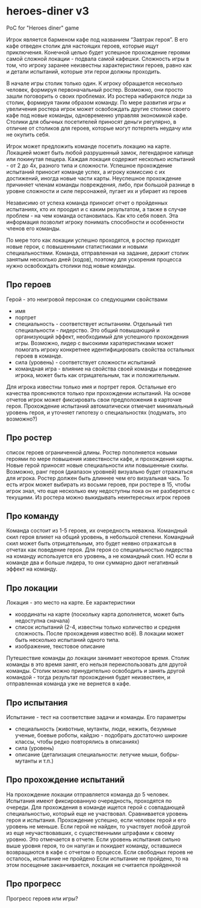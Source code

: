 # heroes-diner v3
PoC for "Heroes diner" game


Игрок является барменом кафе под названием “Завтрак героя”. В его кафе отведен столик для настоящих героев, которые ищут приключения. Конечной целью будет успешное прохождение героями самой сложной локации - подвала самой кафешки. Сложность игры в том, что игроку заранее неизвестны характеристики героев, равно как и детали испытаний, которые эти герои должны проходить.

В начале игры столик только один. К игроку обращается несколько человек, формируя первоначальный ростер. Возможно, они просто зашли поговорить о своих проблемах. Из ростера набираются люди за столик, формируя таким образом команду. 
По мере развития игры и увеличения ростера игрок может освобождать другие столики своего кафе под новые команды, одновременно управляя экономикой кафе. Столики для обычных посетителей приносят деньги регулярно, в отличие от столиков для героев, которые могут потерпеть неудачу или не окупить себя.

Игрок может предложить команде посетить локацию на карте. Локацией может быть любой разрушенный замок, легендарное капище или покинутая пещера. Каждая локация содержит несколько испытаний - от 2 до 4х, разного типа и сложности. Успешное прохождение испытаний приносит команде успех, а игроку комиссию с их достижений, иногда новые части карты. Неуспешное прохождение причиняет членам команды повреждения, либо, при большой разнице в уровне сложности и силе персонажей, пугает их и убирает из героев

Независимо от успеха команда приносит отчет о пройденных испытаниях, кто их проодил и с каким результатом, а также в случае проблем - на чем команда остановилась. Как кто себя повел. Эта информация позволит игроку понимать способности и особенности членов его команды. 

По мере того как локации успешно проходятся, в ростер приходят новые герои, с повышенными статистиками и новыми специальностями. Команда, отправленная на задание, держит столик занятым несколько дней (ходов), поэтому для ускорения процесса нужно освобождать столики под новые команды.

## Про героев
Герой - это неигровой персонаж со следующими свойствами
- имя
- портрет
- специальность - соответствует испытаниям. Отдельный тип специальности - лидерство. Это общий повышающий и организующий эффект, необходимый для успешного прохождения игры. Возможно, лидер с высокими харатеристиками может помогать игроку конкретнее идентифицировать свойства остальных героев в команде.
- сила (уровень) - соответствует сложности испытаний
- командная игра - влияние на свойства своей команды и поведение игрока, может быть как отрицательным, так и положительным.

Для игрока известны только имя и портрет героя. Остальные его качества проясняются только при прохождении испытаний. На основе отчетов игрок может фиксировать свои предположения в карточке героя.
Прохождение испытаний автоматически отмечает минимальный уровень героя, и уточняет гипотезу о специальностях (подумать, это возможно?) 

## Про ростер
список героев ограниченной длины. Ростер пополняется новыми героями по мере повышения извествности кафе, и прохождения карты. Новые герой приносят новые специальности или повышенные скилы. Возможно, ранг героя (диапазон уровней) визуально будет отражаться для игрока. Ростер должен быть длиннее чем его визуальная чась. То есть игрок может выбирать из восьми героев, при ростере в 15, чтобы игрок знал, что еще несколько ему недоступны пока он не разберется с текущими.
Из ростера можно выкидывать неинтересных игрок героев

## Про команду
Команда состоит из 1-5 героев, их очередность неважна. Командный скил героя влияет на общий уровень, в небольшой степени. Командный скил может быть отрицательным, это будет неявно отражатсья в отчетах как поведение героя.
Для героя со специальностью лидерства на команду используется его уровень, а не командный скил. НО если в команде два и больше лидера, то они суммарно дают негативный эффект на команду.

## Про локации
Локация - это место на карте. Ее характеристики
- координаты на карте (поскольку карта дополняется, может быть недоступна сначала)
- список испытаний (2-4, известны только количество и средняя сложность. После прохождения известно всё). В локации может быть несколько испытаний одного типа.
- изображение, текстовое описание

Путешествие команды до локации занимает некоторое время. Столик команды в это время занят, его нельзя переиспользовать для другой команды. Столик можно принудительно освободить и занять другой командой - тогда результат прохождения будет неизвествен, и отправленная команда уже не вернется в кафе.

## Про испытания
Испытание - тест на соответствие задачи и команды. Его параметры
- специальность (животные, мутанты, люди, нежить, безумные ученые, боевые роботы, кайдзю - подобрать достаточно широкие классы, чтобы редко повторялись в описаниях)
- сила (уровень)
- описание (детализация специальности: летучие мыши, бобры-мутанты и т.п.)

## Про прохождение испытаний
На прохождение локации отправляется команда до 5 человек. Испытания имеют фиксированную очередность, проходятся по очереди. 
Для прохождения в команде ищется герой с совпадающей специальностью, который еще не участвовал. Сравнивается уровень героя и испытания. Прохождение успешно, если человек герой и его уровень не меньше.
Если герой не найден, то участвует любой другой из еще неучаствовавших, с существенными штрафами к своему уровню. Это отмечается в отчете.
Если уровень испытания сильно выше уровня героя, то он напуган и покидает команду, оставшиеся возвращаются в кафе с отчетом о процессе.
Если свободных героев не осталось, испытание не пройдено
Если испытание не пройдено, то на этом посещение заканчивается, локация не считается пройденной

## Про прогресс
Прогресс героев или игры?
